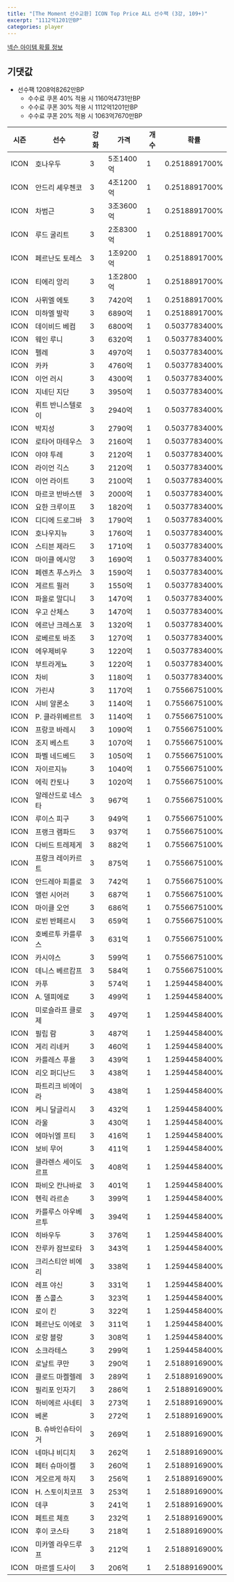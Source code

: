 ```yaml
---
title: "[The Moment 선수교환] ICON Top Price ALL 선수팩 (3강, 109+)"
excerpt: "1112억1201만BP"
categories: player
---
```

[넥슨 아이템 확률 정보](http://iteminfo.nexon.com/probability/fo4?sn=6714)

## 기댓값
  - 선수팩 1208억8262만BP
    - 수수료 쿠폰 40% 적용 시 1160억4731만BP
    - 수수료 쿠폰 30% 적용 시 1112억1201만BP
    - 수수료 쿠폰 20% 적용 시 1063억7670만BP


|시즌|선수|강화|가격|개수|확률|
|---|---|---|---|---|---|
|ICON|호나우두|3|5조1400억|1|0.2518891700%|
|ICON|안드리 셰우첸코|3|4조1200억|1|0.2518891700%|
|ICON|차범근|3|3조3600억|1|0.2518891700%|
|ICON|루드 굴리트|3|2조8300억|1|0.2518891700%|
|ICON|페르난도 토레스|3|1조9200억|1|0.2518891700%|
|ICON|티에리 앙리|3|1조2800억|1|0.2518891700%|
|ICON|사뮈엘 에토|3|7420억|1|0.2518891700%|
|ICON|미하엘 발락|3|6890억|1|0.2518891700%|
|ICON|데이비드 베컴|3|6800억|1|0.5037783400%|
|ICON|웨인 루니|3|6320억|1|0.5037783400%|
|ICON|펠레|3|4970억|1|0.5037783400%|
|ICON|카카|3|4760억|1|0.5037783400%|
|ICON|이언 러시|3|4300억|1|0.5037783400%|
|ICON|지네딘 지단|3|3950억|1|0.5037783400%|
|ICON|뤼트 반니스텔로이|3|2940억|1|0.5037783400%|
|ICON|박지성|3|2790억|1|0.5037783400%|
|ICON|로타어 마테우스|3|2160억|1|0.5037783400%|
|ICON|야야 투레|3|2120억|1|0.5037783400%|
|ICON|라이언 긱스|3|2120억|1|0.5037783400%|
|ICON|이언 라이트|3|2100억|1|0.5037783400%|
|ICON|마르코 반바스텐|3|2000억|1|0.5037783400%|
|ICON|요한 크루이프|3|1820억|1|0.5037783400%|
|ICON|디디에 드로그바|3|1790억|1|0.5037783400%|
|ICON|호나우지뉴|3|1760억|1|0.5037783400%|
|ICON|스티븐 제라드|3|1710억|1|0.5037783400%|
|ICON|마이클 에시앙|3|1690억|1|0.5037783400%|
|ICON|페렌츠 푸스카스|3|1590억|1|0.5037783400%|
|ICON|게르트 뮐러|3|1550억|1|0.5037783400%|
|ICON|파올로 말디니|3|1470억|1|0.5037783400%|
|ICON|우고 산체스|3|1470억|1|0.5037783400%|
|ICON|에르난 크레스포|3|1320억|1|0.5037783400%|
|ICON|로베르토 바조|3|1270억|1|0.5037783400%|
|ICON|에우제비우|3|1220억|1|0.5037783400%|
|ICON|부트라게뇨|3|1220억|1|0.5037783400%|
|ICON|차비|3|1180억|1|0.5037783400%|
|ICON|가린샤|3|1170억|1|0.7556675100%|
|ICON|샤비 알론소|3|1140억|1|0.7556675100%|
|ICON|P. 클라위베르트|3|1140억|1|0.7556675100%|
|ICON|프랑코 바레시|3|1090억|1|0.7556675100%|
|ICON|조지 베스트|3|1070억|1|0.7556675100%|
|ICON|파벨 네드베드|3|1050억|1|0.7556675100%|
|ICON|자이르지뉴|3|1040억|1|0.7556675100%|
|ICON|에릭 칸토나|3|1020억|1|0.7556675100%|
|ICON|알레산드로 네스타|3|967억|1|0.7556675100%|
|ICON|루이스 피구|3|949억|1|0.7556675100%|
|ICON|프랭크 램파드|3|937억|1|0.7556675100%|
|ICON|다비드 트레제게|3|882억|1|0.7556675100%|
|ICON|프랑크 레이카르트|3|875억|1|0.7556675100%|
|ICON|안드레아 피를로|3|742억|1|0.7556675100%|
|ICON|앨런 시어러|3|687억|1|0.7556675100%|
|ICON|마이클 오언|3|686억|1|0.7556675100%|
|ICON|로빈 반페르시|3|659억|1|0.7556675100%|
|ICON|호베르투 카를루스|3|631억|1|0.7556675100%|
|ICON|카시야스|3|599억|1|0.7556675100%|
|ICON|데니스 베르캄프|3|584억|1|0.7556675100%|
|ICON|카푸|3|574억|1|1.2594458400%|
|ICON|A. 델피에로|3|499억|1|1.2594458400%|
|ICON|미로슬라프 클로제|3|497억|1|1.2594458400%|
|ICON|필립 람|3|487억|1|1.2594458400%|
|ICON|게리 리네커|3|460억|1|1.2594458400%|
|ICON|카를레스 푸욜|3|439억|1|1.2594458400%|
|ICON|리오 퍼디난드|3|438억|1|1.2594458400%|
|ICON|파트리크 비에이라|3|438억|1|1.2594458400%|
|ICON|케니 달글리시|3|432억|1|1.2594458400%|
|ICON|라울|3|430억|1|1.2594458400%|
|ICON|에마뉘엘 프티|3|416억|1|1.2594458400%|
|ICON|보비 무어|3|411억|1|1.2594458400%|
|ICON|클라렌스 세이도르프|3|408억|1|1.2594458400%|
|ICON|파비오 칸나바로|3|401억|1|1.2594458400%|
|ICON|헨릭 라르손|3|399억|1|1.2594458400%|
|ICON|카를루스 아우베르투|3|394억|1|1.2594458400%|
|ICON|히바우두|3|376억|1|1.2594458400%|
|ICON|잔루카 잠브로타|3|343억|1|1.2594458400%|
|ICON|크리스티안 비에리|3|338억|1|1.2594458400%|
|ICON|레프 야신|3|331억|1|1.2594458400%|
|ICON|폴 스콜스|3|323억|1|1.2594458400%|
|ICON|로이 킨|3|322억|1|1.2594458400%|
|ICON|페르난도 이에로|3|311억|1|1.2594458400%|
|ICON|로랑 블랑|3|308억|1|1.2594458400%|
|ICON|소크라테스|3|299억|1|1.2594458400%|
|ICON|로날트 쿠만|3|290억|1|2.5188916900%|
|ICON|클로드 마켈렐레|3|289억|1|2.5188916900%|
|ICON|필리포 인자기|3|286억|1|2.5188916900%|
|ICON|하비에르 사네티|3|273억|1|2.5188916900%|
|ICON|베론|3|272억|1|2.5188916900%|
|ICON|B. 슈바인슈타이거|3|269억|1|2.5188916900%|
|ICON|네마냐 비디치|3|262억|1|2.5188916900%|
|ICON|페터 슈마이켈|3|260억|1|2.5188916900%|
|ICON|게오르게 하지|3|256억|1|2.5188916900%|
|ICON|H. 스토이치코프|3|253억|1|2.5188916900%|
|ICON|데쿠|3|241억|1|2.5188916900%|
|ICON|페트르 체흐|3|232억|1|2.5188916900%|
|ICON|후이 코스타|3|218억|1|2.5188916900%|
|ICON|미카엘 라우드루프|3|212억|1|2.5188916900%|
|ICON|마르셀 드사이|3|206억|1|2.5188916900%|
